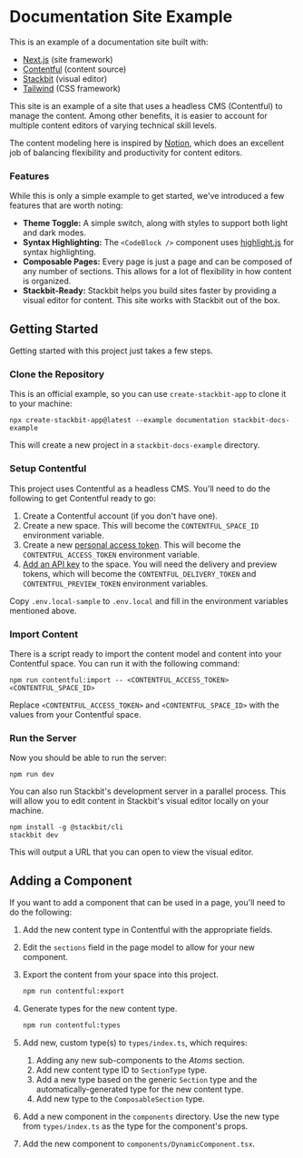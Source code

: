 # Documentation Site Example

This is an example of a documentation site built with:

-   [Next.js](https://nextjs.org/) (site framework)
-   [Contentful](https://www.contentful.com/) (content source)
-   [Stackbit](https://www.stackbit.com/) (visual editor)
-   [Tailwind](https://tailwindcss.com/) (CSS framework)

This site is an example of a site that uses a headless CMS (Contentful) to manage the content. Among other benefits, it is easier to account for multiple content editors of varying technical skill levels.

The content modeling here is inspired by [Notion](https://www.notion.so/), which does an excellent job of balancing flexibility and productivity for content editors.

### Features

While this is only a simple example to get started, we've introduced a few features that are worth noting:

-   **Theme Toggle:** A simple switch, along with styles to support both light and dark modes.
-   **Syntax Highlighting:** The `<CodeBlock />` component uses [highlight.js](https://highlightjs.org/) for syntax highlighting.
-   **Composable Pages:** Every page is just a page and can be composed of any number of sections. This allows for a lot of flexibility in how content is organized.
-   **Stackbit-Ready:** Stackbit helps you build sites faster by providing a visual editor for content. This site works with Stackbit out of the box.

## Getting Started

Getting started with this project just takes a few steps.

### Clone the Repository

This is an official example, so you can use `create-stackbit-app` to clone it to your machine:

    npx create-stackbit-app@latest --example documentation stackbit-docs-example

This will create a new project in a `stackbit-docs-example` directory.

### Setup Contentful

This project uses Contentful as a headless CMS. You'll need to do the following to get Contentful ready to go:

1. Create a Contentful account (if you don't have one).
1. Create a new space. This will become the `CONTENTFUL_SPACE_ID` environment variable.
1. Create a new [personal access token](https://www.contentful.com/help/personal-access-tokens/). This will become the `CONTENTFUL_ACCESS_TOKEN` environment variable.
1. [Add an API key](https://training.contentful.com/student/page/1050378-api-keys) to the space. You will need the delivery and preview tokens, which will become the `CONTENTFUL_DELIVERY_TOKEN` and `CONTENTFUL_PREVIEW_TOKEN` environment variables.

Copy `.env.local-sample` to `.env.local` and fill in the environment variables mentioned above.

### Import Content

There is a script ready to import the content model and content into your Contentful space. You can run it with the following command:

    npm run contentful:import -- <CONTENTFUL_ACCESS_TOKEN> <CONTENTFUL_SPACE_ID>

Replace `<CONTENTFUL_ACCESS_TOKEN>` and `<CONTENTFUL_SPACE_ID>` with the values from your Contentful space.

### Run the Server

Now you should be able to run the server:

    npm run dev

You can also run Stackbit's development server in a parallel process. This will allow you to edit content in Stackbit's visual editor locally on your machine.

    npm install -g @stackbit/cli
    stackbit dev

This will output a URL that you can open to view the visual editor.

## Adding a Component

If you want to add a component that can be used in a page, you'll need to do the following:

1. Add the new content type in Contentful with the appropriate fields.
1. Edit the `sections` field in the page model to allow for your new component.
1. Export the content from your space into this project.

    ```txt
    npm run contentful:export
    ```

1. Generate types for the new content type.

    ```txt
    npm run contentful:types
    ```

1. Add new, custom type(s) to `types/index.ts`, which requires:
    1. Adding any new sub-components to the _Atoms_ section.
    1. Add new content type ID to `SectionType` type.
    1. Add a new type based on the generic `Section` type and the automatically-generated type for the new content type.
    1. Add new type to the `ComposableSection` type.
1. Add a new component in the `components` directory. Use the new type from `types/index.ts` as the type for the component's props.
1. Add the new component to `components/DynamicComponent.tsx`.
